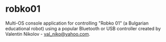 # robko01
Multi-OS console application for controlling "Robko 01" (a Bulgarian educational robot) using a popular Bluetooth or USB controller created by Valentin Nikolov - val_niko@yahoo.com.

